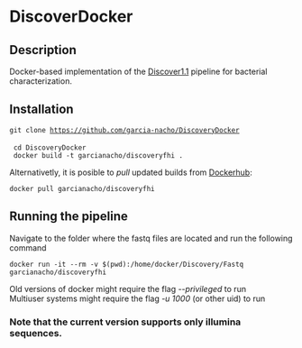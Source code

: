 # DiscoverDocker   

## Description   
Docker-based implementation of the [Discover1.1](https://github.com/lucadesabato/Discover1.1) pipeline for bacterial characterization.
   
## Installation   
<code>git clone https://github.com/garcia-nacho/DiscoveryDocker </code>  
<code> cd DiscoveryDocker </code>   
<code> docker build -t garcianacho/discoveryfhi . </code>
    
Alternativetly, it is posible to *pull* updated builds from [Dockerhub](https://hub.docker.com/repository/docker/garcianacho/discoveryfhi):
   
<code>docker pull garcianacho/discoveryfhi</code>
   
## Running the pipeline   
Navigate to the folder where the fastq files are located and run the following command
   
<code>docker run -it --rm -v $(pwd):/home/docker/Discovery/Fastq garcianacho/discoveryfhi</code>
   
Old versions of docker might require the flag *--privileged* to run    
Multiuser systems might require the flag *-u 1000* (or other uid) to run   

### Note that the current version supports only illumina sequences.
